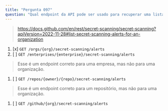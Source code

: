 ```yaml
---
title: "Pergunta 097"
question: "Qual endpoint da API pode ser usado para recuperar uma lista de todos os alertas de varredura de segredos para uma organização?"
---
```


> https://docs.github.com/en/rest/secret-scanning/secret-scanning?apiVersion=2022-11-28#list-secret-scanning-alerts-for-an-organization
1. [x] `GET /orgs/{org}/secret-scanning/alerts`
1. [ ] `GET /enterprises/{enterprise}/secret-scanning/alerts`
> Esse é um endpoint correto para uma empresa, mas não para uma organização.
1. [ ] `GET /repos/{owner}/{repo}/secret-scanning/alerts`
> Esse é um endpoint correto para um repositório, mas não para uma organização.
1. [ ] `GET /github/{org}/secret-scanning/alerts`
